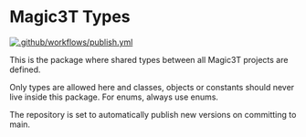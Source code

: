# Magic3T Types

[![.github/workflows/publish.yml](https://github.com/King-witcher/Magic3t-Types/actions/workflows/publish.yml/badge.svg)](https://github.com/King-witcher/Magic3t-Types/actions/workflows/publish.yml)

This is the package where shared types between all Magic3T projects are defined.

Only types are allowed here and classes, objects or constants should never live inside this package. For enums, always use enums.

The repository is set to automatically publish new versions on committing to main.
